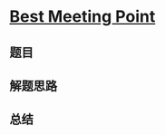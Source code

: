 # [Best Meeting Point](https://leetcode.com/problems/best-meeting-point/)

## 题目


## 解题思路


## 总结


